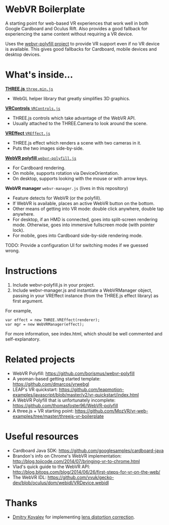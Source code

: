 # WebVR Boilerplate

A starting point for web-based VR experiences that work well in both
Google Cardboard and Oculus Rift. Also provides a good fallback for
experiencing the same content without requiring a VR device.

Uses the [webvr-polyfill project][polyfill] to provide VR support even
if no VR device is available. This gives good fallbacks for Cardboard,
mobile devices and desktop devices.

[polyfill]: https://github.com/borismus/webvr-polyfill

# What's inside...

[**THREE.js** `three.min.js`](http://threejs.org/)

- WebGL helper library that greatly simplifies 3D graphics.

[**VRControls** `VRControls.js`](https://github.com/mrdoob/three.js/blob/master/examples/js/controls/VRControls.js)

- THREE.js controls which take advantage of the WebVR API.
- Usually attached to the THREE.Camera to look around the scene.

[**VREffect** `VREffect.js`](https://github.com/mrdoob/three.js/blob/master/examples/js/effects/VREffect.js)

- THREE.js effect which renders a scene with two cameras in it.
- Puts the two images side-by-side.

[**WebVR polyfill** `webvr-polyfill.js`](https://github.com/borismus/webvr-polyfill)

- For Cardboard rendering.
- On mobile, supports rotation via DeviceOrientation.
- On desktop, supports looking with the mouse or with arrow keys.

**WebVR manager** `webvr-manager.js` (lives in this repository)

- Feature detects for WebVR (or the polyfill).
- If WebVR is available, places an active WebVR button on the bottom.
- Other means of getting into VR mode: double click anywhere, double tap
  anywhere.
- For desktop, if an HMD is connected, goes into split-screen rendering
  mode. Otherwise, goes into immersive fullscreen mode (with pointer lock).
- For mobile, goes into Cardboard side-by-side rendering mode.

TODO: Provide a configuration UI for switching modes if we guessed
wrong.

# Instructions

1. Include webvr-polyfill.js in your project.
2. Include webvr-manager.js and instantiate a WebVRManager object,
   passing in your VREffect instance (from the THREE.js effect library)
   as first argument.

For example,

    var effect = new THREE.VREffect(renderer);
    var mgr = new WebVRManager(effect);

For more information, see index.html, which should be well commented and
self-explanatory.


# Related projects

- WebVR Polyfill: <https://github.com/borismus/webvr-polyfill>
- A yeoman-based getting started template: <https://github.com/dmarcos/vrwebgl>
- LEAP's VR quickstart: <https://github.com/leapmotion-examples/javascript/blob/master/v2/vr-quickstart/index.html>
- A WebVR Polyfill that is unfortunately incomplete: <https://github.com/thomasfoster96/WebVR-polyfill>
- A three.js + VR starting point: <https://github.com/MozVR/vr-web-examples/tree/master/threejs-vr-boilerplate>


# Useful resources

- Cardboard Java SDK: https://github.com/googlesamples/cardboard-java
- Brandon's info on Chrome's WebVR implementation: http://blog.tojicode.com/2014/07/bringing-vr-to-chrome.html
- Vlad's quick guide to the WebVR API: http://blog.bitops.com/blog/2014/06/26/first-steps-for-vr-on-the-web/
- The WebVR IDL: https://github.com/vvuk/gecko-dev/blob/oculus/dom/webidl/VRDevice.webidl

# Thanks

- [Dmitry Kovalev][dk] for implementing [lens distortion correction][distortion].

[dk]: https://plus.google.com/+DmitryKovalev1
[distortion]: https://github.com/borismus/webvr-boilerplate/blob/master/src/cardboard-distorter.js
